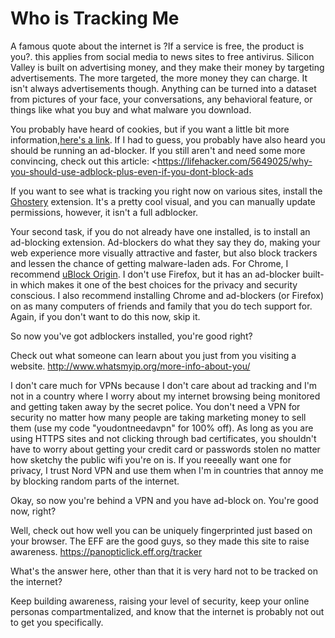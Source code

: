 # Who is Tracking Me
A famous quote about the internet is ?If a service is free, the product is you?. this applies from social media to news sites to free antivirus. Silicon Valley is built on advertising money, and they make their money by targeting advertisements. The more targeted, the more money they can charge. It isn't always advertisements though. Anything can be turned into a dataset from pictures of your face, your conversations, any behavioral feature, or things like what you buy and what malware you download. 

You probably have heard of cookies, but if you want a little bit more information,[here's a link](http://computer.howstuffworks.com/cookie.htm). If I had to guess, you probably have also heard you should be running an ad-blocker. If you still aren't and need some more convincing, check out this article: <https://lifehacker.com/5649025/why-you-should-use-adblock-plus-even-if-you-dont-block-ads
>

If you want to see what is tracking you right now on various sites, install the [Ghostery](https://www.ghostery.com/) extension. It's a pretty cool visual, and you can manually update permissions, however, it isn't a full adblocker.

Your second task, if you do not already have one installed, is to install an ad-blocking extension. Ad-blockers do what they say they do, making your web experience more visually attractive and faster, but also block trackers and lessen the chance of getting malware-laden ads. For Chrome, I recommend [uBlock Origin](https://chrome.google.com/webstore/detail/ublock-origin/cjpalhdlnbpafiamejdnhcphjbkeiagm?hl=en). I don't use Firefox, but it has an ad-blocker built-in which makes it one of the best choices for the privacy and security conscious. I also recommend installing Chrome and ad-blockers (or Firefox) on as many computers of friends and family that you do tech support for. Again, if you don't want to do this now, skip it.



So now you've got adblockers installed, you're good right? 

Check out what someone can learn about you just from you visiting a website. <http://www.whatsmyip.org/more-info-about-you/>

I don't care much for VPNs because I don't care about ad tracking and I'm not in a country where I worry about my internet browsing being monitored and getting taken away by the secret police. You don't need a VPN for security no matter how many people are taking marketing money to sell them (use my code "youdontneedavpn" for 100% off). As long as you are using HTTPS sites and not clicking through bad certificates, you shouldn't have to worry about getting your credit card or passwords stolen no matter how sketchy the public wifi you're on is. If you reeeally want one for privacy, I trust Nord VPN and use them when I'm in countries that annoy me by blocking random parts of the internet.

Okay, so now you're behind a VPN and you have ad-block on. You're good now, right?

Well, check out how well you can be uniquely fingerprinted just based on your browser. The EFF are the good guys, so they made this site to raise awareness. <https://panopticlick.eff.org/tracker>

What's the answer here, other than that it is very hard not to be tracked on the internet? 

Keep building awareness, raising your level of security, keep your online personas compartmentalized, and know that the internet is probably not out to get you specifically. 

